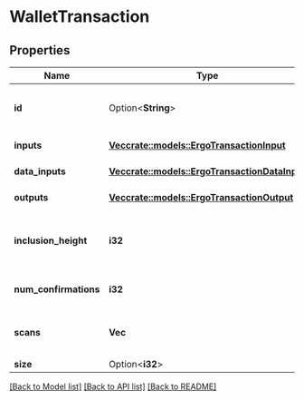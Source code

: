 # WalletTransaction

## Properties

Name | Type | Description | Notes
------------ | ------------- | ------------- | -------------
**id** | Option<**String**> | Base16-encoded transaction id bytes | [optional]
**inputs** | [**Vec<crate::models::ErgoTransactionInput>**](ErgoTransactionInput.md) | Transaction inputs | 
**data_inputs** | [**Vec<crate::models::ErgoTransactionDataInput>**](ErgoTransactionDataInput.md) | Transaction data inputs | 
**outputs** | [**Vec<crate::models::ErgoTransactionOutput>**](ErgoTransactionOutput.md) | Transaction outputs | 
**inclusion_height** | **i32** | Height of a block the transaction was included in | 
**num_confirmations** | **i32** | Number of transaction confirmations | 
**scans** | **Vec<i32>** | Scan identifiers the transaction relates to | 
**size** | Option<**i32**> | Size in bytes | [optional]

[[Back to Model list]](../README.md#documentation-for-models) [[Back to API list]](../README.md#documentation-for-api-endpoints) [[Back to README]](../README.md)


